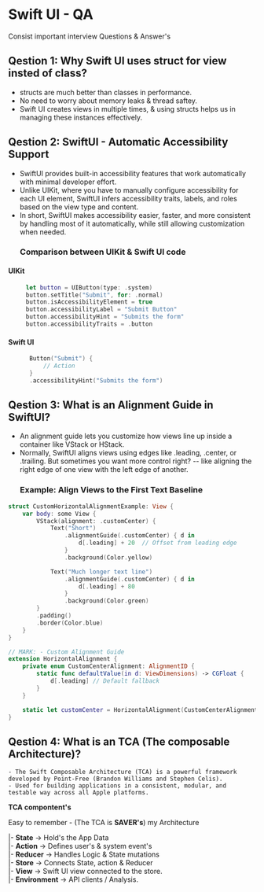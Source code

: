 # Swift UI - QA
Consist important interview Questions &amp; Answer's

## Qestion 1: Why Swift UI uses struct for view insted of class?
- structs are much better than classes in performance.
- No need to worry about memory leaks & thread saftey.
- Swift UI creates views in multiple times, & using structs helps us in managing these instances effectively.

## Qestion 2:  SwiftUI - Automatic Accessibility Support
- SwiftUI provides built-in accessibility features that work automatically with minimal developer effort.
- Unlike UIKit, where you have to manually configure accessibility for each UI element,
  SwiftUI infers accessibility traits, labels, and roles based on the view type and content.
- In short, SwiftUI makes accessibility easier, faster, and more consistent by handling most of it automatically,
  while still allowing customization when needed.
  ### Comparison between UIKit & Swift UI code
 #### UIKit
 ```swift
      let button = UIButton(type: .system)
      button.setTitle("Submit", for: .normal)
      button.isAccessibilityElement = true
      button.accessibilityLabel = "Submit Button"
      button.accessibilityHint = "Submits the form"
      button.accessibilityTraits = .button
```
  #### Swift UI
```swift
      Button("Submit") {
          // Action
      }
      .accessibilityHint("Submits the form")
```
## Qestion 3: What is an Alignment Guide in SwiftUI?
- An alignment guide lets you customize how views line up inside a container like VStack or HStack.
- Normally, SwiftUI aligns views using edges like .leading, .center, or .trailing. But sometimes you want more control right?
  -- like aligning the right edge of one view with the left edge of another.
  ### Example: Align Views to the First Text Baseline
```swift
struct CustomHorizontalAlignmentExample: View {
    var body: some View {
        VStack(alignment: .customCenter) {
            Text("Short")
                .alignmentGuide(.customCenter) { d in
                    d[.leading] + 20  // Offset from leading edge
                }
                .background(Color.yellow)

            Text("Much longer text line")
                .alignmentGuide(.customCenter) { d in
                    d[.leading] + 80
                }
                .background(Color.green)
        }
        .padding()
        .border(Color.blue)
    }
}

// MARK: - Custom Alignment Guide
extension HorizontalAlignment {
    private enum CustomCenterAlignment: AlignmentID {
        static func defaultValue(in d: ViewDimensions) -> CGFloat {
            d[.leading] // Default fallback
        }
    }

    static let customCenter = HorizontalAlignment(CustomCenterAlignment.self)
}
```

## Qestion 4: What is an TCA (The composable Architecture)?

    - The Swift Composable Architecture (TCA) is a powerful framework developed by Point-Free (Brandon Williams and Stephen Celis).
    - Used for building applications in a consistent, modular, and testable way across all Apple platforms.
   
   **TCA compontent's**
   
   Easy to remember - (The TCA is **SAVER's**) my Architecture
   
   |- **State**       ->   Hold's the App Data  
   |- **Action**      ->  Defines user's & system event's  
   |- **Reducer**     ->  Handles Logic & State mutations  
   |- **Store**       ->  Connects State, action & Reducer  
   |- **View**        ->  Swift UI view connected to the store.  
   |- **Environment** -> API clients / Analysis.
   
   
   
  

